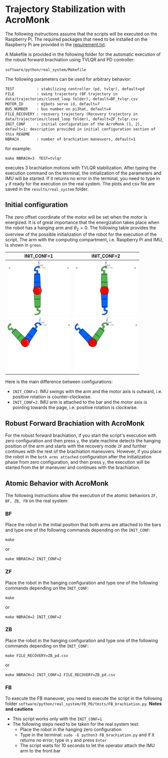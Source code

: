 

# Trajectory Stabilization with AcroMonk
The following instructions assume that the scripts will be executed on the Raspberry Pi. The required packages that need to be installed on the Raspberry Pi are provided in the [requirement.txt](requirements.txt).

A Makefile is provided in the following folder for the automatic execution of the robust forward brachiation using TVLQR and PD controller:

`software/python/real_system/Makefile`

The following parameters can be used for arbitrary behavior:

```
TEST          : stabilizing controller (pd, tvlqr), default=pd
FILE          : swing trajectory (BF trajectory in data/trajectories/closed_loop folder), default=BF_tvlqr.csv
MOTOR_ID      : mjbots servo id, default=7
BUS_NUMBER    : bus number on pi3hat, default=4
FILE_RECOVERY : recovery trajectory (Recovery trajectory in data/trajectories/closed_loop folder), default=ZF_tvlqr.csv
INIT_CONF     : initial configuration of the AcroMonk (1, 2), default=1: description provided in initial configuration section of this README
NBRACH        : number of brachiation maneuvers, default=1
```
for example:

```
make NBRACH=3  TEST=tvlqr
```
executes 3 brachiation motions with TVLQR stabilization. After typing the execution command on the terminal, the initialization of the parameters and IMU will be started. If it returns no error in the terminal, you need to type in `y` if ready for the execution on the real system. 
The plots and csv file are saved in the `results/real_system` folder. 

## Initial configuration
The zero offset coordinate of the motor will be set when the motor is energized. It is of great importance that the energization takes place when the robot has a hanging arm and $`\theta_2=0`$. The following table provides the overview of the possible initialization of the robot for the execution of the script. The arm with the computing compartment, i.e. Raspberry Pi and IMU, is shown in `green`.
<div align="center">

|INIT_CONF=1|INIT_CONF=2|
|:--:|:--:|
|<img width="200" src="../../../hardware/images/init_conf_1_zero.png">|<img width="200" src="../../../hardware/images/init_conf_2_zero.png">|
|<img width="200" src="../../../hardware/images/init_conf_1_attached.png">|<img width="200" src="../../../hardware/images/init_conf_2_attached.png">|

</div>
Here is the main difference between configurations:

- `INIT_CONF=1`: IMU swings with the arm and the motor axis is outward, i.e. positive rotation is counter-clockwise.
- `INIT_CONF=2`: IMU arm is attached to the bar and the motor axis is pointing towards the page, i.e. positive rotation is clockwise.

## Robust Forward Brachiation with AcroMonk
For the robust forward brachiation, if you start the script's execution with zero configuration and then press `y`, the state machine detects the hanging position of the arm and starts with the recovery mode `ZF` and further continues with the rest of the brachiation maneuvers. However, if you place the robot in the `both arms attached` configuration after the initialization phase from zero configuration, and then press `y`, the execution will be started from the `BF` maneuver and continues with the brachiation.

## Atomic Behavior with AcroMonk
The following instructions allow the execution of the atomic behaviors `ZF, BF, ZB, FB` on the real system:
### BF
Place the robot in the initial position that both arms are attached to the bars and type one of the following commands depending on the `INIT_CONF`:
```
make 
```
or
```
make NBRACH=2 INIT_CONF=2
```

### ZF
Place the robot in the hanging configuration and type one of the following commands depending on the `INIT_CONF`:
```
make
```
or
```
make NBRACH=2 INIT_CONF=2
```

### ZB
Place the robot in the hanging configuration and type one of the following commands depending on the `INIT_CONF`:
```
make FILE_RECOVERY=ZB_pd.csv
```
or
```
make NBRACH=2 INIT_CONF=2 FILE_RECOVERY=ZB_pd.csv
```

### FB
To execute the FB maneuver, you need to execute the script in the following folder `software/python/real_system/FB_PD/tests/FB_brachiation.py`.
**Notes and cautions**
- This script works only with the `INIT_CONF=1`
- The following steps need to be taken for the real system test:
    - Place the robot in the hanging zero configuration 
    - Type in the terminal: ```sudo -E python3 FB_brachiation.py``` and if it returns no error, type in `y` and press `Enter`
    - The script waits for 10 seconds to let the operator attach the IMU arm to the front bar
